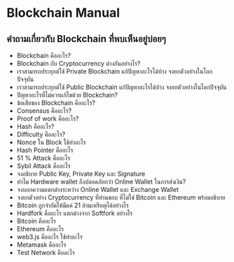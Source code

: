 # Blockchain Manual

## คำถามเกี่ยวกับ Blockchain ที่พบเห็นอยู่บ่อยๆ

- Blockchain คืออะไร?
- Blockchain กับ Cryptocurrency ต่างกันอย่างไร?
- เราสามารถประยุกต์ใช้ Private Blockchain แก้ปัญหาอะไรได้บ้าง จงยกตัวอย่างในโลกปัจจุบัน
- เราสามารถประยุกต์ใช้ Public Blockchain แก้ปัญหาอะไรได้บ้าง จงยกตัวอย่างในโลกปัจจุบัน
- ปัญหาอะไรที่ไม่ควรแก้ไขด้วย Blockchain?
- ข้อเสียของ Blockchain คืออะไร?
- Consensus คืออะไร?
- Proof of work คืออะไร?
- Hash คืออะไร?
- Difficulty คืออะไร?
- Nonce ใน Block ใช้ทำอะไร
- Hash Pointer คืออะไร
- 51 % Attack คืออะไร
- Sybil Attack คืออะไร
- จงอธิบาย Public Key, Private Key และ Signature
- ทำไม Hardware wallet ถึงปลอดภัยกว่า Online Wallet ในการส่งเงิน?
- จงบอกความแตกต่างระหว่าง Online Wallet และ Exchange Wallet
- จงยกตัวอย่าง Cryptocurrency ที่ท่านชอบ ที่ไม่ใช่ Bitcoin และ Ethereum พร้อมอธิบาย
- Bitcoin ถูกจำกัดให้มีแค่ 21 ล้านเหรียญได้อย่างไร
- Hardfork คืออะไร แตกต่างจาก Softfork อย่างไร
- Bitcoin คืออะไร
- Ethereum คืออะไร
- web3.js คืออะไร ใช้ทำอะไร
- Metamask คืออะไร
- Test Network คืออะไร
